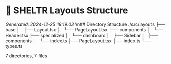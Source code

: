 # 🌳 SHELTR Layouts Structure
*Generated: 2024-12-25 19:19:03*
\n## Directory Structure
./src/layouts
├── base
│   ├── Layout.tsx
│   └── PageLayout.tsx
├── components
│   └── Header.tsx
├── specialized
│   └── dashboard
│       ├── Sidebar
│       ├── components
│       └── index.ts
├── PageLayout.tsx
├── index.ts
└── types.ts

7 directories, 7 files
